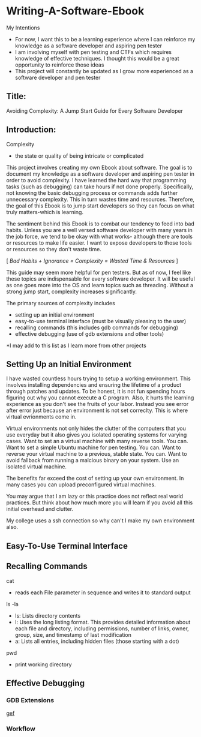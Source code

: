 # Writing-A-Software-Ebook

My Intentions
- For now, I want this to be a learning experience where I can reinforce my knowledge as a software developer and aspiring pen tester
- I am involving myself with pen testing and CTFs which requires knowledge of effective techniques. I thought this would be a great opportunity to reinforce those ideas
- This project will constantly be updated as I grow more experienced as a software developer and pen tester

## Title: 

Avoiding Complexity: A Jump Start Guide for Every Software Developer

## Introduction: 

Complexity
- the state or quality of being intricate or complicated

This project involves creating my own Ebook about software. The goal is to document my knowledge as a software developer and aspiring pen tester in order to avoid complexity. I have learned the hard way that programming tasks (such as debugging) can take hours if not done properly. Specifically, not knowing the basic debugging process or commands adds further unnecessary complexity. This in turn wastes time and resources. Therefore, the goal of this Ebook is to jump start developers so they can focus on what truly matters-which is learning.

The sentiment behind this Ebook is to combat our tendency to feed into bad habits. Unless you are a well versed software developer with many years in the job force, we tend to be okay with what works- although there are tools or resources to make life easier. I want to expose developers to those tools or resources so they don't waste time. 

[ *Bad Habits + Ignorance = Complexity = Wasted Time & Resources* ]

This guide may seem more helpful for pen testers. But as of now, I feel like these topics are indispensable for every software developer. It will be  useful as one goes more into the OS and learn topics such as threading. Without a strong jump start, complexity increases significantly.

The primary sources of complexity includes
- setting up an initial environment
- easy-to-use terminal interface (must be visually pleasing to the user)
- recalling commands (this includes gdb commands for debugging)
- effective debugging (use of gdb extensions and other tools)

*I may add to this list as I learn more from other projects

## Setting Up an Initial Environment
I have wasted countless hours trying to setup a working environment. This involves installing dependencies and ensuring the lifetime of a product through patches and updates. To be honest, it is not fun spending hours figuring out why you cannot execute a C program. Also, it hurts the learning experience as you don't see the fruits of your labor. Instead you see error after error just because an environment is not set correclty. This is where virtual evrionments come in.

Virtual environments not only hides the clutter of the computers that you use everyday but it also gives you isolated operating systems for varying cases. Want to set an a virtual machine with many reverse tools. You can. Want to set a simple Ubuntu machine for pen testing. You can. Want to reverse your virtual machine to a previous, stable state. You can. Want to avoid fallback from running a malcious binary on your system. Use an isolated virtual machine.

The benefits far exceed the cost of setting up your own environment. In many cases you can upload preconfigured virtual machines.

You may argue that I am lazy or this practice does not reflect real world practices. But think about how much more you will learn if you avoid all this initial overhead and clutter.

My college uses a ssh connection so why can't I make my own environment also.

## Easy-To-Use Terminal Interface

## Recalling Commands
cat 
-  reads each File parameter in sequence and writes it to standard output

ls -la
- ls: Lists directory contents
- l: Uses the long listing format. This provides detailed information about each file and directory, including permissions, number of links, owner, group, size, and timestamp of last modification
- a: Lists all entries, including hidden files (those starting with a dot)

pwd
- print working directory

## Effective Debugging

### GDB Extensions
[gef](https://github.com/hugsy/gef)

### Workflow
